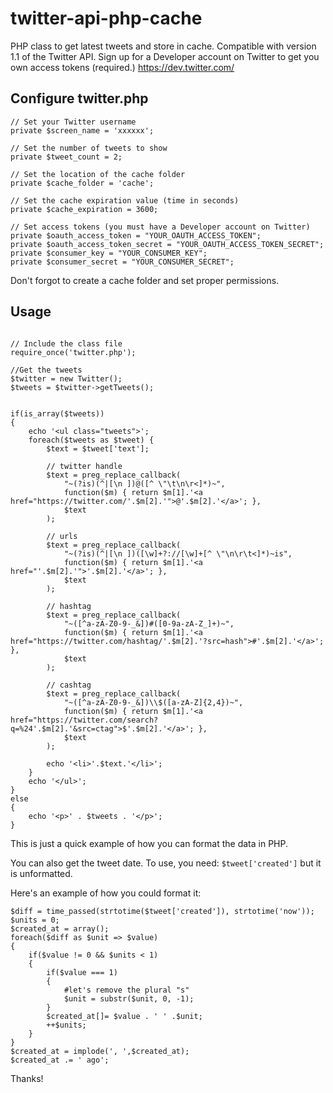 twitter-api-php-cache
=====================

PHP class to get latest tweets and store in cache. Compatible with version 1.1 of the Twitter API. Sign up for a Developer account on Twitter to get you own access tokens (required.) https://dev.twitter.com/



## Configure twitter.php

```
// Set your Twitter username
private $screen_name = 'xxxxxx';

// Set the number of tweets to show
private $tweet_count = 2;

// Set the location of the cache folder
private $cache_folder = 'cache';

// Set the cache expiration value (time in seconds)
private $cache_expiration = 3600;

// Set access tokens (you must have a Developer account on Twitter)
private $oauth_access_token = "YOUR_OAUTH_ACCESS_TOKEN";
private $oauth_access_token_secret = "YOUR_OAUTH_ACCESS_TOKEN_SECRET";
private $consumer_key = "YOUR_CONSUMER_KEY";
private $consumer_secret = "YOUR_CONSUMER_SECRET";

```

Don't forgot to create a cache folder and set proper permissions.



## Usage

```

// Include the class file
require_once('twitter.php');

//Get the tweets
$twitter = new Twitter();
$tweets = $twitter->getTweets();


if(is_array($tweets))
{
	echo '<ul class="tweets">';
	foreach($tweets as $tweet) {
		$text = $tweet['text'];

		// twitter handle
		$text = preg_replace_callback(
			"~(?is)(^|[\n ])@([^ \"\t\n\r<]*)~",
			function($m) { return $m[1].'<a href="https://twitter.com/'.$m[2].'">@'.$m[2].'</a>'; },
			$text
		);

		// urls
		$text = preg_replace_callback(
			"~(?is)(^|[\n ])([\w]+?://[\w]+[^ \"\n\r\t<]*)~is",
			function($m) { return $m[1].'<a href="'.$m[2].'">'.$m[2].'</a>'; },
			$text
		);

		// hashtag
		$text = preg_replace_callback(
			"~([^a-zA-Z0-9-_&])#([0-9a-zA-Z_]+)~",
			function($m) { return $m[1].'<a href="https://twitter.com/hashtag/'.$m[2].'?src=hash">#'.$m[2].'</a>'; },
			$text
		);

		// cashtag
		$text = preg_replace_callback(
			"~([^a-zA-Z0-9-_&])\\$([a-zA-Z]{2,4})~",
			function($m) { return $m[1].'<a href="https://twitter.com/search?q=%24'.$m[2].'&src=ctag">$'.$m[2].'</a>'; },
			$text
		);
		
		echo '<li>'.$text.'</li>';
	}
	echo '</ul>';
}
else
{
	echo '<p>' . $tweets . '</p>';	
}

```

This is just a quick example of how you can format the data in PHP. 


You can also get the tweet date. To use, you need: `$tweet['created']` but it is unformatted. 

Here's an example of how you could format it:

```
$diff = time_passed(strtotime($tweet['created']), strtotime('now'));
$units = 0;
$created_at = array();
foreach($diff as $unit => $value)
{
	if($value != 0 && $units < 1)
	{
		if($value === 1)
		{
			#let's remove the plural "s"
			$unit = substr($unit, 0, -1);
		}
		$created_at[]= $value . ' ' .$unit;
		++$units;		
	}
}
$created_at = implode(', ',$created_at);
$created_at .= ' ago';
```

Thanks!